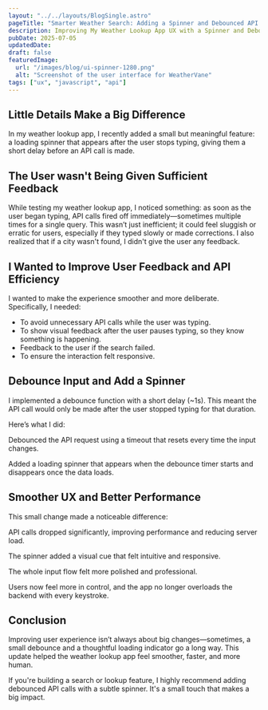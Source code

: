 ```yaml
---
layout: "../../layouts/BlogSingle.astro"
pageTitle: "Smarter Weather Search: Adding a Spinner and Debounced API Call"
description: Improving My Weather Lookup App UX with a Spinner and Debounced API Calls
pubDate: 2025-07-05
updatedDate:
draft: false
featuredImage:
  url: "/images/blog/ui-spinner-1280.png"
  alt: "Screenshot of the user interface for WeatherVane"
tags: ["ux", "javascript", "api"]
---
```


## Little Details Make a Big Difference

In my weather lookup app, I recently added a small but meaningful feature: a loading spinner that appears after the user stops typing, giving them a short delay before an API call is made.

## The User wasn't Being Given Sufficient Feedback

While testing my weather lookup app, I noticed something: as soon as the user began typing, API calls fired off immediately—sometimes multiple times for a single query. This wasn’t just inefficient; it could feel sluggish or erratic for users, especially if they typed slowly or made corrections. I also realized that if a city wasn't found, I didn't give the user any feedback.

## I Wanted to Improve User Feedback and API Efficiency

I wanted to make the experience smoother and more deliberate. Specifically, I needed:

- To avoid unnecessary API calls while the user was typing.
- To show visual feedback after the user pauses typing, so they know something is happening.
- Feedback to the user if the search failed.
- To ensure the interaction felt responsive.

## Debounce Input and Add a Spinner

I implemented a debounce function with a short delay (~1s). This meant the API call would only be made after the user stopped typing for that duration.

Here’s what I did:

Debounced the API request using a timeout that resets every time the input changes.

Added a loading spinner that appears when the debounce timer starts and disappears once the data loads.

## Smoother UX and Better Performance

This small change made a noticeable difference:

API calls dropped significantly, improving performance and reducing server load.

The spinner added a visual cue that felt intuitive and responsive.

The whole input flow felt more polished and professional.

Users now feel more in control, and the app no longer overloads the backend with every keystroke.

## Conclusion

Improving user experience isn’t always about big changes—sometimes, a small debounce and a thoughtful loading indicator go a long way. This update helped the weather lookup app feel smoother, faster, and more human.

If you're building a search or lookup feature, I highly recommend adding debounced API calls with a subtle spinner. It's a small touch that makes a big impact.
